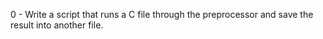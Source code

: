 0 - Write a script that runs a C file through the preprocessor and save the result into another file.
